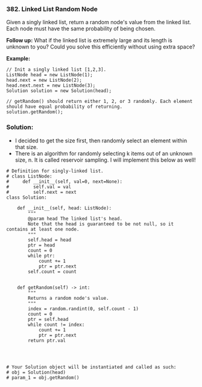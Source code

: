 ### 382. Linked List Random Node

Given a singly linked list, return a random node's value from the linked list. Each node must have the same probability of being chosen.

**Follow up:**
What if the linked list is extremely large and its length is unknown to you? Could you solve this efficiently without using extra space?

**Example:**
```
// Init a singly linked list [1,2,3].
ListNode head = new ListNode(1);
head.next = new ListNode(2);
head.next.next = new ListNode(3);
Solution solution = new Solution(head);

// getRandom() should return either 1, 2, or 3 randomly. Each element should have equal probability of returning.
solution.getRandom();
```

### Solution:
- I decided to get the size first, then randomly select an element within that size.
- There is an algorithm for randomly selecting k items out of an unknown size, n. It is called reservoir sampling. I will implement this below as well!
```
# Definition for singly-linked list.
# class ListNode:
#     def __init__(self, val=0, next=None):
#         self.val = val
#         self.next = next
class Solution:

    def __init__(self, head: ListNode):
        """
        @param head The linked list's head.
        Note that the head is guaranteed to be not null, so it contains at least one node.
        """
        self.head = head
        ptr = head
        count = 0
        while ptr:
            count += 1
            ptr = ptr.next
        self.count = count
        

    def getRandom(self) -> int:
        """
        Returns a random node's value.
        """
        index = random.randint(0, self.count - 1)
        count = 0
        ptr = self.head
        while count != index:
            count += 1
            ptr = ptr.next
        return ptr.val
        
        


# Your Solution object will be instantiated and called as such:
# obj = Solution(head)
# param_1 = obj.getRandom()
```

